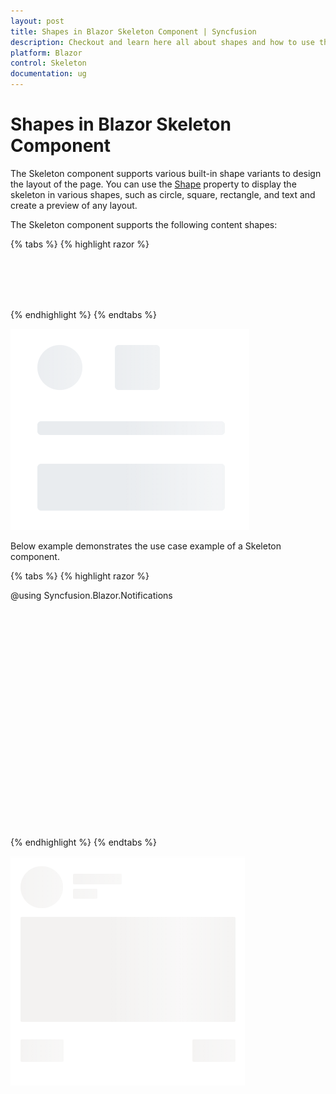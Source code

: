 ```yaml
---
layout: post
title: Shapes in Blazor Skeleton Component | Syncfusion
description: Checkout and learn here all about shapes and how to use them in Syncfusion Blazor Skeleton component and much more.
platform: Blazor
control: Skeleton
documentation: ug
---
```


# Shapes in Blazor Skeleton Component

The Skeleton component supports various built-in shape variants to design the layout of the page. You can use the [Shape](https://help.syncfusion.com/cr/blazor/Syncfusion.Blazor.Notifications.SfSkeleton.html#Syncfusion_Blazor_Notifications_SfSkeleton_Shape) property to display the skeleton in various shapes, such as circle, square, rectangle, and text and create a preview of any layout.

The Skeleton component supports the following content shapes:

{% tabs %}
{% highlight razor %}

<div style="width: 200px">
    <SfSkeleton Shape=SkeletonType.Circle Width="48px" CssClass="custom-css"></SfSkeleton>
    <SfSkeleton Shape="SkeletonType.Square" Width="48px"></SfSkeleton>
    <br/><br/>
    <SfSkeleton Shape="SkeletonType.Text" Height="15px"></SfSkeleton>
    <br/><br/>
    <SfSkeleton Shape="SkeletonType.Rectangle" Height="50px" Width="100%" ></SfSkeleton>
</div>
<style>
    .custom-css {
        margin-right: 30px;
    }
</style>

{% endhighlight %}
{% endtabs %}

![Blazor Skeleton component with different shapes](./images/blazor-skeleton-shape-sample.png)

Below example demonstrates the use case example of a Skeleton component.

{% tabs %}
{% highlight razor %}

@using Syncfusion.Blazor.Notifications

<div id="skeletonCard">
    <div class='cardProfile'>
        <SfSkeleton Shape=SkeletonType.Circle Width= "60px"></SfSkeleton>
    </div>
    <div class="cardinfo">
        <SfSkeleton Width="30%" Height='15px'></SfSkeleton><br/>
        <SfSkeleton Width="15%" Height='15px'></SfSkeleton>
    </div>
    <div class="cardContent">
        <SfSkeleton Shape=SkeletonType.Rectangle Width="100%" Height='150px'></SfSkeleton>
    </div>
    <div class="cardoptions">
        <SfSkeleton Shape=SkeletonType.Rectangle Width="20%" Height='32px'></SfSkeleton>
        <SfSkeleton Shape=SkeletonType.Rectangle Width="20%" Height='32px'></SfSkeleton>
    </div>
</div>

<style>
    #skeletonCard {
        padding: 10px;
        line-height: inherit;
        height: 330px;
    }

    #skeletonCard .cardProfile {
        float: left;
        margin-right: 15px;
    }

    #skeletonCard .cardinfo {
        margin-top: 10px;
        overflow: hidden;
    }

    #skeletonCard .cardContent {
        margin: 20px 0px 20px;
    }

    #skeletonCard .cardoptions {
        display: flex;
        justify-content: space-between;
    }
</style>

{% endhighlight %}
{% endtabs %}

![Blazor Skeleton component with different shapes](./images/Blazor-skeleton-shape.png)
